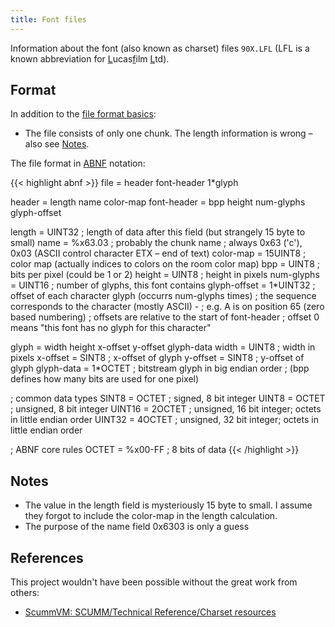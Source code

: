```yaml
---
title: Font files
---
```

Information about the font (also known as charset) files `90X.LFL` (LFL is a known abbreviation for <u>L</u>ucas<u>f</u>ilm <u>L</u>td).

## Format

In addition to the [file format basics](file-format-basics.md):

* The file consists of only one chunk. The length information is wrong – also see [Notes](#notes).

The file format in [ABNF](https://datatracker.ietf.org/doc/html/rfc5234) notation:

{{< highlight abnf >}}
file                = header font-header 1*glyph

header              = length name color-map
font-header         = bpp height num-glyphs glyph-offset

length              = UINT32        ; length of data after this field (but strangely 15 byte to small)
name                = %x63.03       ; probably the chunk name
                                    ; always 0x63 ('c'), 0x03 (ASCII control character ETX – end of text)
color-map           = 15UINT8       ; color map (actually indices to colors on the room color map)
bpp                 = UINT8         ; bits per pixel (could be 1 or 2)
height              = UINT8         ; height in pixels
num-glyphs          = UINT16        ; number of glyphs, this font contains
glyph-offset        = 1*UINT32      ; offset of each character glyph (occurrs num-glyphs times)
                                    ; the sequence corresponds to the character (mostly ASCII) -
                                    ; e.g. A is on position 65 (zero based numbering)
                                    ; offsets are relative to the start of font-header
                                    ; offset 0 means "this font has no glyph for this character"

glyph               = width height x-offset y-offset glyph-data
width               = UINT8         ; width in pixels
x-offset            = SINT8         ; x-offset of glyph
y-offset            = SINT8         ; y-offset of glyph
glyph-data          = 1*OCTET       ; bitstream glyph in big endian order
                                    ; (bpp defines how many bits are used for one pixel)

; common data types
SINT8               = OCTET         ; signed, 8 bit integer
UINT8               = OCTET         ; unsigned, 8 bit integer
UINT16              = 2OCTET        ; unsigned, 16 bit integer; octets in little endian order
UINT32              = 4OCTET        ; unsigned, 32 bit integer; octets in little endian order

; ABNF core rules
OCTET               = %x00-FF       ; 8 bits of data
{{< /highlight >}}

## Notes

* The value in the length field is mysteriously 15 byte to small. I assume they forgot to include
  the color-map in the length calculation.
* The purpose of the name field 0x6303 is only a guess

## References

This project wouldn't have been possible without the great work from others:

* [ScummVM: SCUMM/Technical Reference/Charset resources](https://wiki.scummvm.org/index.php?title=SCUMM/Technical_Reference/Charset_resources#V4_charset_format)
